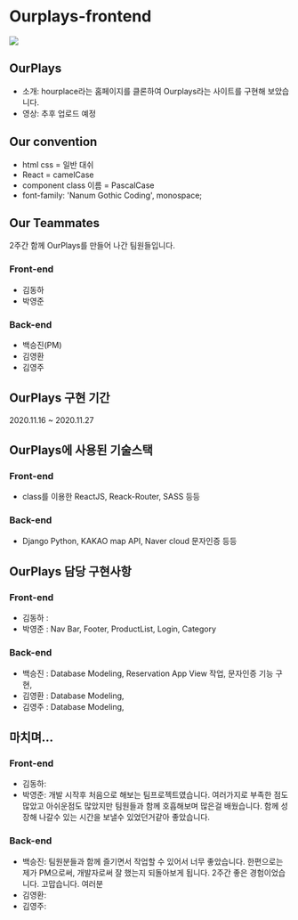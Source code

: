 # Ourplays-frontend
<img src="https://hourplace.co.kr/images/og_image.png" >

## OurPlays
- 소개: hourplace라는 홈페이지를 클론하여 Ourplays라는 사이트를 구현해 보았습니다.
- 영상: 추후 업로드 예정

## Our convention
- html css = 일반 대쉬
- React = camelCase
- component class 이름 = PascalCase
- font-family: 'Nanum Gothic Coding', monospace;

## Our Teammates
2주간 함께 OurPlays를 만들어 나간 팀원들입니다.
### Front-end
- 김동하
- 박영준

### Back-end
- 백승진(PM)
- 김영환
- 김영주

## OurPlays 구현 기간
2020.11.16 ~ 2020.11.27

## OurPlays에 사용된 기술스택
### Front-end
- class를 이용한 ReactJS, Reack-Router, SASS 등등

### Back-end
- Django Python, KAKAO map API, Naver cloud 문자인증 등등

## OurPlays 담당 구현사항 
### Front-end 
- 김동하 : 
- 박영준 : Nav Bar, Footer, ProductList, Login, Category
### Back-end
- 백승진 : Database Modeling, Reservation App View 작업, 문자인증 기능 구현,
- 김영환 : Database Modeling,
- 김영주 : Database Modeling,

## 마치며...
### Front-end
- 김동하: 
- 박영준: 개발 시작후 처음으로 해보는 팀프로젝트였습니다. 여러가지로 부족한 점도 많았고 아쉬운점도 많았지만 팀원들과 함께 호흡해보며 많은걸 배웠습니다. 함께 성장해 나갈수 있는 시간을 보낼수 있었던거같아 좋았습니다.
### Back-end
- 백승진: 팀원분들과 함께 즐기면서 작업할 수 있어서 너무 좋았습니다. 한편으로는 제가 PM으로써, 개발자로써 잘 했는지 되돌아보게 됩니다. 2주간 좋은 경험이었습니다. 고맙습니다. 여러분    
- 김영환: 
- 김영주: 
